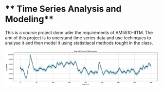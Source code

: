 # ** Time Series Analysis and Modeling**
 This is a course project done uder the requirements of AM5510-IITM.
 The ami of this project is to unerstand time series data and use techinques to analyse it and then model it using statistiacal methods tought in the class.

![Time Series](images/output.png)